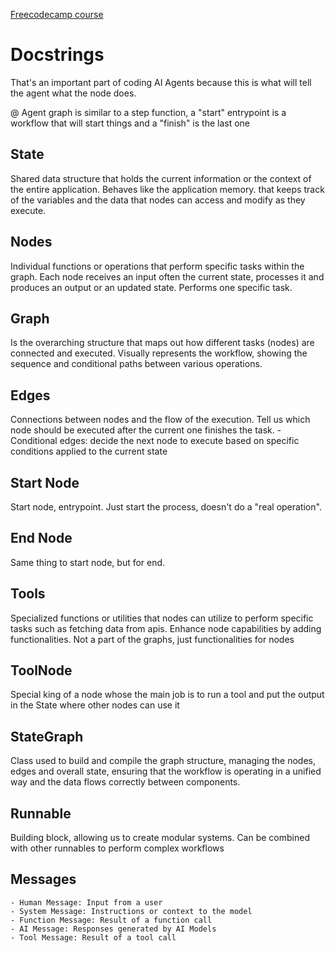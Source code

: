 [Freecodecamp course](https://www.youtube.com/watch?v=jGg_1h0qzaM)

# Docstrings
That's an important part of coding AI Agents because this is what will tell the agent what the node does. 

@ Agent graph is similar to a step function, a "start" entrypoint is a workflow that will start things and a "finish" is the last one

## State
Shared data structure that holds the current information or the context of the entire application. Behaves like the application memory. that keeps track of the variables and the data that nodes can access and modify as they execute.

## Nodes
Individual functions or operations that perform specific tasks within the graph. Each node receives an input often the current state, processes it and produces an output or an updated state. Performs one specific task.

## Graph

Is the overarching structure that maps out how different tasks (nodes) are connected and executed. Visually represents the workflow, showing the sequence and conditional paths between various operations.

## Edges
Connections between nodes and the flow of the execution. Tell us which node should be executed after the current one finishes the task.
    - Conditional edges: decide the next node to execute based on specific conditions applied to the current state

## Start Node

Start node, entrypoint. Just start the process, doesn't do a "real operation".

## End Node

Same thing to start node, but for end.

## Tools
Specialized functions or utilities that nodes can utilize to perform specific tasks such as fetching data from apis. Enhance node capabilities by adding functionalities. Not a part of the graphs, just functionalities for nodes      

## ToolNode

Special king of a node whose the main job is to run a tool and put the output in the State where other nodes can use it

## StateGraph

Class used to build and compile the graph structure, managing the nodes, edges and overall state, ensuring that the workflow is operating in a unified way and the data flows correctly between components.

## Runnable

Building block, allowing us to create modular systems. Can be combined with other runnables to perform complex workflows

## Messages
    - Human Message: Input from a user
    - System Message: Instructions or context to the model
    - Function Message: Result of a function call
    - AI Message: Responses generated by AI Models
    - Tool Message: Result of a tool call